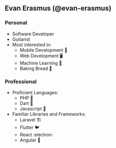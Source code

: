 ## Evan Erasmus (@evan-erasmus)
### Personal
- Software Developer
- Guitarist
- Most interested in:
  - Mobile Development 📱
  - Web Development 🖥️
  - Machine Learning 🧠
  - Baking Bread :bread:
### Professional
- Proficient Languages:
  - PHP 🐘
  - Dart 🎯
  - Javascript 🔌
- Familiar Libraries and Frameworks:
  - Laravel 🏗️
  - Flutter 🐦
  - React :electron:
  - Angular 📐
<!---
evan-erasmus/evan-erasmus is a ✨ special ✨ repository because its `README.md` (this file) appears on your GitHub profile.
You can click the Preview link to take a look at your changes.
--->
